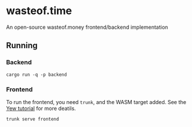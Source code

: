 # wasteof.time
An open-source wasteof.money frontend/backend implementation

## 

## Running
### Backend
```console
cargo run -q -p backend
```
### Frontend
To run the frontend, you need `trunk`, and the WASM target added. See the [Yew tutorial](https://yew.rs/docs/tutorial) for more deatils.
```console
trunk serve frontend
```
